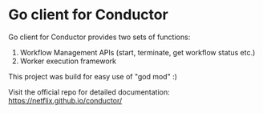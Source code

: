# Go client for Conductor
Go client for Conductor provides two sets of functions:

1. Workflow Management APIs (start, terminate, get workflow status etc.)
2. Worker execution framework

This project was build for easy use of "god mod" :)

Visit the official repo for detailed documentation: https://netflix.github.io/conductor/
